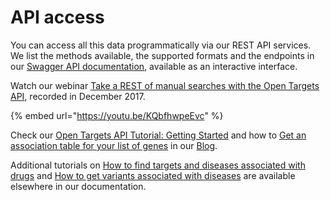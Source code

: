 # API access

You can access all this data programmatically via our REST API services. We list the methods available, the supported formats and the endpoints in our [Swagger API documentation](https://platform-api.opentargets.io/v3/platform/docs/swagger-ui), available as an interactive interface.

Watch our webinar [Take a REST of manual searches with the Open Targets API](https://www.youtube.com/watch?v=KQbfhwpeEvc&list=PLncWVtwSXtqb8PyL6-ENSCuqP7_4Aj5BE&index=2), recorded in December 2017.

{% embed url="https://youtu.be/KQbfhwpeEvc" %}

Check our [Open Targets API Tutorial: Getting Started](http://blog.opentargets.org/2016/09/13/get-an-association-table-for-your-list-of-genes/) and how to [Get an association table for your list of genes](http://blog.opentargets.org/2016/09/13/get-an-association-table-for-your-list-of-genes/) in our [Blog](http://blog.opentargets.org/). 

Additional tutorials on [How to find targets and diseases associated with drugs](https://docs.targetvalidation.org/tutorials/how-to-find-targets-and-diseases-associated-with-drugs) and [How to get variants associated with diseases](https://docs.targetvalidation.org/tutorials/how-to-get-variants-associated-with-diseases) are available elsewhere in our documentation.



